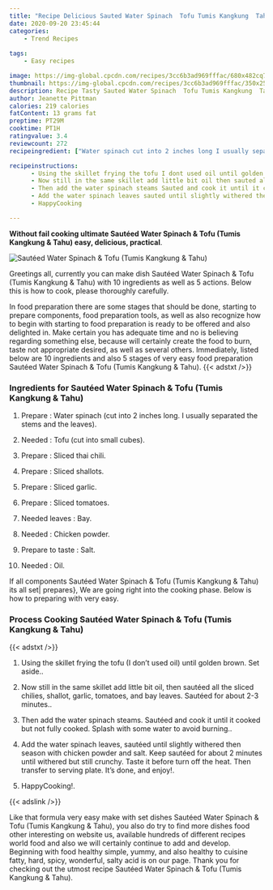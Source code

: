 ```yaml
---
title: "Recipe Delicious Sauted Water Spinach  Tofu Tumis Kangkung  Tahu"
date: 2020-09-20 23:45:44
categories:
    - Trend Recipes
    
tags:
    - Easy recipes

image: https://img-global.cpcdn.com/recipes/3cc6b3ad969fffac/680x482cq70/sauteed-water-spinach-tofu-tumis-kangkung-tahu-recipe-main-photo.jpg
thumbnail: https://img-global.cpcdn.com/recipes/3cc6b3ad969fffac/350x250cq70/sauteed-water-spinach-tofu-tumis-kangkung-tahu-recipe-main-photo.jpg
description: Recipe Tasty Sauted Water Spinach  Tofu Tumis Kangkung  Tahu with 10 ingredients and 5 stages of easy cooking.
author: Jeanette Pittman
calories: 219 calories
fatContent: 13 grams fat
preptime: PT29M
cooktime: PT1H
ratingvalue: 3.4
reviewcount: 272
recipeingredient: ["Water spinach cut into 2 inches long I usually separated the stems and the leaves", "Tofu cut into small cubes", "Sliced thai chili", "Sliced shallots", "Sliced garlic", "Sliced tomatoes", "leavesBay", "Chicken powder", "to tasteSalt", "Oil"]

recipeinstructions: 
      - Using the skillet frying the tofu I dont used oil until golden brown Set aside 
      - Now still in the same skillet add little bit oil then sauted all the sliced chilies shallot garlic tomatoes and bay leaves Sauted for about 23 minutes 
      - Then add the water spinach steams Sauted and cook it until it cooked but not fully cooked Splash with some water to avoid burning 
      - Add the water spinach leaves sauted until slightly withered then season with chicken powder and salt Keep sauted for about 2 minutes until withered but still crunchy Taste it before turn off the heat Then transfer to serving plate Its done and enjoy 
      - HappyCooking

---
```




**Without fail cooking ultimate Sautéed Water Spinach &amp; Tofu (Tumis Kangkung &amp; Tahu) easy, delicious, practical**. 


![Sautéed Water Spinach &amp; Tofu (Tumis Kangkung &amp; Tahu)](https://img-global.cpcdn.com/recipes/3cc6b3ad969fffac/680x482cq70/sauteed-water-spinach-tofu-tumis-kangkung-tahu-recipe-main-photo.jpg "Sautéed Water Spinach &amp; Tofu (Tumis Kangkung &amp; Tahu)")




Greetings all, currently you can make dish Sautéed Water Spinach &amp; Tofu (Tumis Kangkung &amp; Tahu) with 10 ingredients as well as 5 actions. Below this is how to cook, please thoroughly carefully.

In food preparation there are some stages that should be done, starting to prepare components, food preparation tools, as well as also recognize how to begin with starting to food preparation is ready to be offered and also delighted in. Make certain you has adequate time and no is believing regarding something else, because will certainly create the food to burn, taste not appropriate desired, as well as several others. Immediately, listed below are 10 ingredients and also 5 stages of very easy food preparation Sautéed Water Spinach &amp; Tofu (Tumis Kangkung &amp; Tahu).
{{< adstxt />}}

### Ingredients for Sautéed Water Spinach &amp; Tofu (Tumis Kangkung &amp; Tahu)


1. Prepare  : Water spinach (cut into 2 inches long. I usually separated the stems and the leaves).

1. Needed  : Tofu (cut into small cubes).

1. Prepare  : Sliced thai chili.

1. Prepare  : Sliced shallots.

1. Prepare  : Sliced garlic.

1. Prepare  : Sliced tomatoes.

1. Needed leaves : Bay.

1. Needed  : Chicken powder.

1. Prepare to taste : Salt.

1. Needed  : Oil.



If all components Sautéed Water Spinach &amp; Tofu (Tumis Kangkung &amp; Tahu) its all set| prepares}, We are going right into the cooking phase. Below is how to preparing with very easy.

### Process Cooking Sautéed Water Spinach &amp; Tofu (Tumis Kangkung &amp; Tahu)

{{< adstxt />}}


1. Using the skillet frying the tofu (I don’t used oil) until golden brown. Set aside..



1. Now still in the same skillet add little bit oil, then sautéed all the sliced chilies, shallot, garlic, tomatoes, and bay leaves. Sautéed for about 2-3 minutes..



1. Then add the water spinach steams. Sautéed and cook it until it cooked but not fully cooked. Splash with some water to avoid burning..



1. Add the water spinach leaves, sautéed until slightly withered then season with chicken powder and salt. Keep sautéed for about 2 minutes until withered but still crunchy. Taste it before turn off the heat. Then transfer to serving plate. It’s done, and enjoy!.



1. HappyCooking!.





{{< adslink />}}

Like that formula very easy make with set dishes Sautéed Water Spinach &amp; Tofu (Tumis Kangkung &amp; Tahu), you also do try to find more dishes food other interesting on website us, available hundreds of different recipes world food and also we will certainly continue to add and develop. Beginning with food healthy simple, yummy, and also healthy to cuisine fatty, hard, spicy, wonderful, salty acid is on our page. Thank you for checking out the utmost recipe Sautéed Water Spinach &amp; Tofu (Tumis Kangkung &amp; Tahu).
